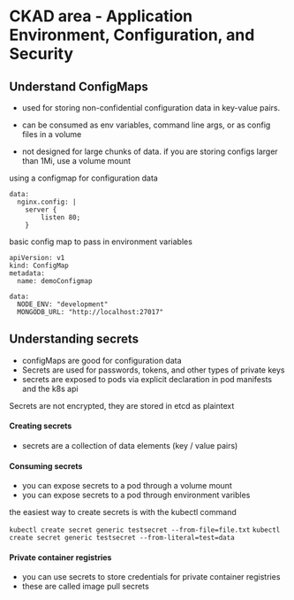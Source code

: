 # CKAD area - Application Environment, Configuration, and Security 

## Understand ConfigMaps 
- used for storing non-confidential configuration data in key-value pairs. 
- can be consumed as env variables, command line args, or as config files in a volume 

- not designed for large chunks of data. if you are storing configs larger than 1Mi, use a volume mount 

using a configmap for configuration data

```
data:
  nginx.config: | 
    server { 
        listen 80;
    }
```


basic config map to pass in environment variables 

```
apiVersion: v1
kind: ConfigMap
metadata:
  name: demoConfigmap

data:
  NODE_ENV: "development"
  MONGODB_URL: "http://localhost:27017"
```


## Understanding secrets 
- configMaps are good for configuration data 
- Secrets are used for passwords, tokens, and other types of private keys 
- secrets are exposed to pods via explicit declaration in pod manifests and the k8s api 

Secrets are not encrypted, they are stored in etcd as plaintext

#### Creating secrets 
- secrets are a collection of data elements (key / value pairs)

#### Consuming secrets 
- you can expose secrets to a pod through a volume mount 
- you can expose secrets to a pod through environment varibles 

the easiest way to create secrets is with the kubectl command 

``` kubectl create secret generic testsecret --from-file=file.txt ``` 
``` kubectl create secret generic testsecret --from-literal=test=data ```

#### Private container registries 
- you can use secrets to store credentials for private container registries 
- these are called image pull secrets 